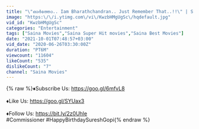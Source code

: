 ```yaml
---
title: "\"ഓർത്തോ.. Iam Bharathchandran.. Just Remember That..!!\" | Suresh Gopi | Commissioner | 1080p"
image: "https:\/\/i.ytimg.com\/vi\/KwzbHMgUgSc\/hqdefault.jpg"
vid_id: "KwzbHMgUgSc"
categories: "Entertainment"
tags: ["Saina Movies","Saina Super Hit movies","Saina Best Movies"]
date: "2021-10-01T07:48:57+03:00"
vid_date: "2020-06-26T03:30:00Z"
duration: "PT6M"
viewcount: "11604"
likeCount: "535"
dislikeCount: "7"
channel: "Saina Movies"
---
```

{% raw %}♦Subscribe Us: <a rel="nofollow" target="blank" href="https://goo.gl/6mfvL8">https://goo.gl/6mfvL8</a><br /><br />♦Like Us: <a rel="nofollow" target="blank" href="https://goo.gl/SYUax3">https://goo.gl/SYUax3</a><br /><br />♦Follow Us: <a rel="nofollow" target="blank" href="https://bit.ly/2z0Uhle">https://bit.ly/2z0Uhle</a><br />#Commissioner #HappyBirthdaySureshGopi{% endraw %}
